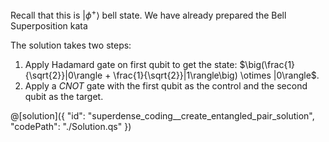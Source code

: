 Recall that this is $|\phi^{+}\rangle$ bell state. We have already prepared the Bell Superposition kata

The solution takes two steps:

1. Apply Hadamard gate on first qubit to get the state: $\big(\frac{1}{\sqrt{2}}|0\rangle + \frac{1}{\sqrt{2}}|1\rangle\big) \otimes |0\rangle$.
2. Apply a $CNOT$ gate with the first qubit as the control and the second qubit as the target.

@[solution]({
    "id": "superdense_coding__create_entangled_pair_solution",
    "codePath": "./Solution.qs"
})
